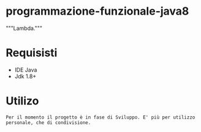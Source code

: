 # programmazione-funzionale-java8

"""Lambda."""

Requisisti
============

* IDE Java
* Jdk 1.8+

Utilizo
=======
	Per il momento il progetto è in fase di Sviluppo. E' più per utilizzo personale, che di condivisione.

